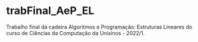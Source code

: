 # trabFinal_AeP_EL
Trabalho final da cadeira Algoritmos e Programação: Estruturas Lineares do curso de Ciências da Computação da Unisinos - 2022/1.
